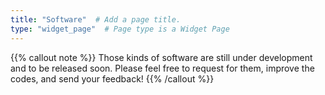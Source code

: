 ```yaml
---
title: "Software"  # Add a page title.
type: "widget_page"  # Page type is a Widget Page
---
```

{{% callout note %}}
Those kinds of software are still under development and to be released soon. Please feel free to request for them, improve the codes, and send your feedback!
{{% /callout %}}
